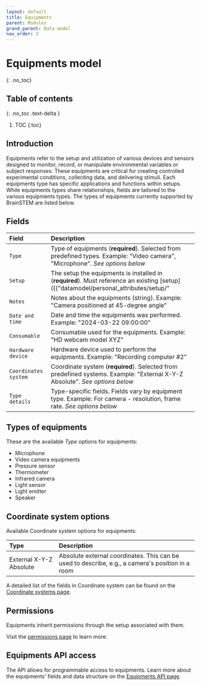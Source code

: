 ```yaml
---
layout: default
title: Equipments
parent: Modules
grand_parent: Data model
nav_order: 3
---
```


# Equipments model
{: .no_toc}

## Table of contents
{: .no_toc .text-delta }

1. TOC
{:toc}

## Introduction

Equipments refer to the setup and utilization of various devices and sensors designed to monitor, record, or manipulate environmental variables or subject responses. These equipments are critical for creating controlled experimental conditions, collecting data, and delivering stimuli. Each equipments type has specific applications and functions within setups. While equipments types share relationships, fields are tailored to the various equipments types. The types of equipments currently supported by BrainSTEM are listed below.

## Fields

| Field | Description |
|:------|:------------|
| `Type` | Type of equipments (**required**). Selected from predefined types. Example: "Video camera", "Microphone". *See options below* |
| `Setup` | The setup the equipments is installed in (**required**). Must reference an existing [setup]({{"datamodel/personal_attributes/setup/"|absolute_url}}). Example: "Behavior room A setup" |
| `Notes` | Notes about the equipments (string). Example: "Camera positioned at 45-degree angle" |
| `Date and time` | Date and time the equipments was performed. Example: "2024-03-22 09:00:00" |
| `Consumable` | Consumable used for the equipments. Example: "HD webcam model XYZ" |
| `Hardware device` | Hardware device used to perform the equipments. Example: "Recording computer #2" |
| `Coordinates system` | Coordinate system (**required**). Selected from predefined systems. Example: "External X-Y-Z Absolute". *See options below* |
| `Type details` | Type-specific fields. Fields vary by equipment type. Example: For camera - resolution, frame rate. *See options below* |

## Types of equipments

These are the available *Type* options for equipments:

- Microphone
- Video camera equipments
- Pressure sensor
- Thermometer
- Infrared camera
- Light sensor
- Light emitter
- Speaker

## Coordinate system options

Available Coordinate system options for equipments:

| Type | Description |
|:-----|:------------|
| External X-Y-Z Absolute | Absolute external coordinates. This can be used to describe, e.g., a camera's position in a room |

A detailed list of the fields in Coordinate system can be found on the [Coordinate systems page]({{"datamodel/schemas/coordinates/"|absolute_url}}).

## Permissions

Equipments inherit permissions through the setup associated with them.

Visit the [permissions page]({{"datamodel/permissions/"|absolute_url}}) to learn more. 

## Equipments API access

The API allows for programmable access to equipments. Learn more about the equipments' fields and data structure on the [Equipments API page]({{"api/modules/equipment/"|absolute_url}}).
